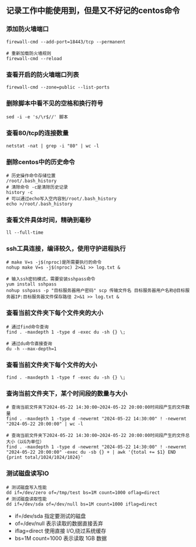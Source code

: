 ## 记录工作中能使用到，但是又不好记的centos命令

### 添加防火墙端口
```shell
firewall-cmd --add-port=18443/tcp --permanent

# 重新加载防火墙规则
firewall-cmd --reload
```

### 查看开启的防火墙端口列表
```shell
firewall-cmd --zone=public --list-ports
```

### 删除脚本中看不见的空格和换行符号
```shell
sed -i -e 's/\r$//' 脚本
```

### 查看80/tcp的连接数量
```shell
netstat -nat | grep -i "80" | wc -l
```

### 删除centos中的历史命令
```shell
# 历史操作命令存储位置
/root/.bash_history
# 清除命令 -c是清除历史记录
history -c
# 可以通过echo写入空内容到/root/.bash_history
echo >/root/.bash_history
```

### 查看文件具体时间，精确到毫秒
```shell
ll --full-time
```

### ssh工具连接，编译较久，使用守护进程执行
```shell
# make V=s -j$(nproc)是所需要执行的命令
nohup make V=s -j$(nproc) 2>&1 >> log.txt &

# 输入ssh密码模式，需要安装sshpass命令
yum install sshpass
nohup sshpass -p "目标服务器用户密码" scp 传输文件名 目标服务器用户名称@目标服务器IP:目标服务器文件保存路径 2>&1 >> log.txt &
```

### 查看当前文件夹下**每个文件夹**的大小
```shell
# 通过find命令查询
find . -maxdepth 1 -type d -exec du -sh {} \;

# 通过du命令直接查询
du -h --max-depth=1
```

### 查看当前文件夹下**每个文件**的大小
```shell
find . -maxdepth 1 -type f -exec du -sh {} \;
```

### 查询当前文件夹下，某个时间段的数量与大小
```shell
# 查询当前文件夹下2024-05-22 14:30:00~2024-05-22 20:00:00时间段产生的文件数量
find . -maxdepth 1 -type d -newermt "2024-05-22 14:30:00" ! -newermt "2024-05-22 20:00:00" | wc -l

# 查询当前文件夹下2024-05-22 14:30:00~2024-05-22 20:00:00时间段产生的文件总大小（以G为单位）
find . -maxdepth 1 -type d -newermt "2024-05-22 14:30:00" ! -newermt "2024-05-22 20:00:00" -exec du -sb {} + | awk '{total += $1} END {print total/1024/1024/1024}'
```

### 测试磁盘读写IO
```shell
# 测试磁盘写入性能
dd if=/dev/zero of=/tmp/test bs=1M count=1000 oflag=direct
# 测试磁盘读取性能
dd if=/dev/sda of=/dev/null bs=1M count=1000 iflag=direct
```
* if=/dev/sda 指定要测试的磁盘
* of=/dev/null 表示读取的数据直接丢弃
* iflag=direct 使用直接 I/O,绕过系统缓存
* bs=1M count=1000 表示读取 1GB 数据